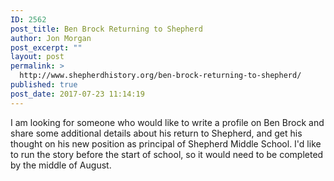 ```yaml
---
ID: 2562
post_title: Ben Brock Returning to Shepherd
author: Jon Morgan
post_excerpt: ""
layout: post
permalink: >
  http://www.shepherdhistory.org/ben-brock-returning-to-shepherd/
published: true
post_date: 2017-07-23 11:14:19
---
```

I am looking for someone who would like to write a profile on Ben Brock and share some additional details about his return to Shepherd, and get his thought on his new position as principal of Shepherd Middle School. I'd like to run the story before the start of school, so it would need to be completed by the middle of August.